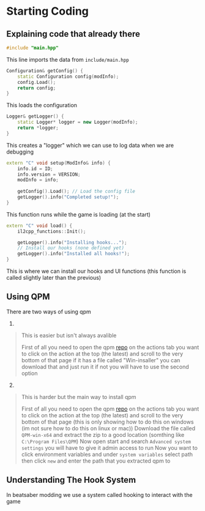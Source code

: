 # Starting Coding

## Explaining code that already there
<a id="explaining"></a>

```cpp
#include "main.hpp"
```
This line imports the data from `include/main.hpp`<br>

```cpp
Configuration& getConfig() {
    static Configuration config(modInfo);
    config.Load();
    return config;
}
```
This loads the configuration<br>

```cpp
Logger& getLogger() {
    static Logger* logger = new Logger(modInfo);
    return *logger;
}
```
This creates a "logger" which we can use to log data when we are debugging<br>

```cpp
extern "C" void setup(ModInfo& info) {
    info.id = ID;
    info.version = VERSION;
    modInfo = info;
	
    getConfig().Load(); // Load the config file
    getLogger().info("Completed setup!");
}
```
This function runs while the game is loading (at the start)<br>

```cpp
extern "C" void load() {
    il2cpp_functions::Init();

    getLogger().info("Installing hooks...");
    // Install our hooks (none defined yet)
    getLogger().info("Installed all hooks!");
}
```
This is where we can install our hooks and UI functions (this function is called slightly later than the previous)<br>

## Using QPM
<a id="qpm"></a>

There are two ways of using qpm

1)
> This is easier but isn't always avalible
> 
> First of all you need to open the qpm [repo](https://github.com/sc2ad/QuestPackageManager/actions) on the actions tab you want to click on the action at the top (the latest) and scroll to the very bottom of that page if it has a file called "Win-insaller" you can download that and just run it if not you will have to use the second option

2)
> This is harder but the main way to install qpm
>
> First of all you need to open the qpm [repo](https://github.com/sc2ad/QuestPackageManager/actions) on the actions tab you want to click on the action at the top (the latest) and scroll to the very bottom of that page (this is only showing how to do this on windows (im not sure how to do this on linux or mac))
> Download the file called `QPM-win-x64` and extract the zip to a good location (somthing like `C:\Program Files\QPM`)
> Now open start and search `Advanced system settings` you will have to give it admin access to run
> Now you want to click environment variables and under `system variables` select path then click `new` and enter the path that you extracted qpm to

## Understanding The Hook System

In beatsaber modding we use a system called hooking to interact with the game
